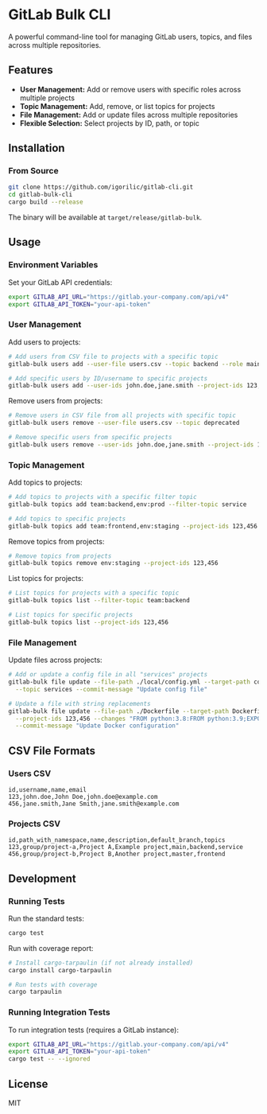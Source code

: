 # GitLab Bulk CLI

A powerful command-line tool for managing GitLab users, topics, and files across multiple repositories.

## Features

- **User Management:** Add or remove users with specific roles across multiple projects
- **Topic Management:** Add, remove, or list topics for projects
- **File Management:** Add or update files across multiple repositories
- **Flexible Selection:** Select projects by ID, path, or topic

## Installation

### From Source

```bash
git clone https://github.com/igorilic/gitlab-cli.git
cd gitlab-bulk-cli
cargo build --release
```

The binary will be available at `target/release/gitlab-bulk`.

## Usage

### Environment Variables

Set your GitLab API credentials:

```bash
export GITLAB_API_URL="https://gitlab.your-company.com/api/v4"
export GITLAB_API_TOKEN="your-api-token"
```

### User Management

Add users to projects:

```bash
# Add users from CSV file to projects with a specific topic
gitlab-bulk users add --user-file users.csv --topic backend --role maintainer

# Add specific users by ID/username to specific projects
gitlab-bulk users add --user-ids john.doe,jane.smith --project-ids 123,456 --role developer
```

Remove users from projects:

```bash
# Remove users in CSV file from all projects with specific topic
gitlab-bulk users remove --user-file users.csv --topic deprecated

# Remove specific users from specific projects
gitlab-bulk users remove --user-ids john.doe,jane.smith --project-ids 123,456
```

### Topic Management

Add topics to projects:

```bash
# Add topics to projects with a specific filter topic
gitlab-bulk topics add team:backend,env:prod --filter-topic service

# Add topics to specific projects
gitlab-bulk topics add team:frontend,env:staging --project-ids 123,456
```

Remove topics from projects:

```bash
# Remove topics from projects
gitlab-bulk topics remove env:staging --project-ids 123,456
```

List topics for projects:

```bash
# List topics for projects with a specific topic
gitlab-bulk topics list --filter-topic team:backend

# List topics for specific projects
gitlab-bulk topics list --project-ids 123,456
```

### File Management

Update files across projects:

```bash
# Add or update a config file in all "services" projects
gitlab-bulk file update --file-path ./local/config.yml --target-path config/config.yml \
  --topic services --commit-message "Update config file"

# Update a file with string replacements
gitlab-bulk file update --file-path ./Dockerfile --target-path Dockerfile \
  --project-ids 123,456 --changes "FROM python:3.8:FROM python:3.9;EXPOSE 8000:EXPOSE 8080" \
  --commit-message "Update Docker configuration"
```

## CSV File Formats

### Users CSV

```csv
id,username,name,email
123,john.doe,John Doe,john.doe@example.com
456,jane.smith,Jane Smith,jane.smith@example.com
```

### Projects CSV

```csv
id,path_with_namespace,name,description,default_branch,topics
123,group/project-a,Project A,Example project,main,backend,service
456,group/project-b,Project B,Another project,master,frontend
```

## Development

### Running Tests

Run the standard tests:

```bash
cargo test
```

Run with coverage report:

```bash
# Install cargo-tarpaulin (if not already installed)
cargo install cargo-tarpaulin

# Run tests with coverage
cargo tarpaulin
```

### Running Integration Tests

To run integration tests (requires a GitLab instance):

```bash
export GITLAB_API_URL="https://gitlab.your-company.com/api/v4"
export GITLAB_API_TOKEN="your-api-token"
cargo test -- --ignored
```

## License

MIT
